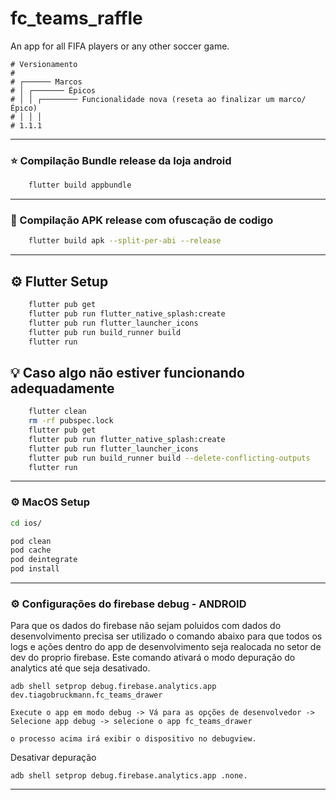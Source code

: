 # fc_teams_raffle

An app for all FIFA players or any other soccer game.

```
# Versionamento
#
# ┌────── Marcos
# │ ┌─────── Épicos
# │ │ ┌──────── Funcionalidade nova (reseta ao finalizar um marco/Épico)
# │ │ │
# 1.1.1
```

---

### :star: Compilação Bundle release da loja android

```sh
    flutter build appbundle
```

---

### :star2: Compilação APK release com ofuscação de codigo

```sh
    flutter build apk --split-per-abi --release
```

---

## :gear: Flutter Setup
```sh
    flutter pub get
    flutter pub run flutter_native_splash:create
    flutter pub run flutter_launcher_icons
    flutter pub run build_runner build
    flutter run
```

## :bulb: Caso algo não estiver funcionando adequadamente
```sh
    flutter clean
    rm -rf pubspec.lock
    flutter pub get
    flutter pub run flutter_native_splash:create
    flutter pub run flutter_launcher_icons
    flutter pub run build_runner build --delete-conflicting-outputs
    flutter run
```

---

### :gear: MacOS Setup

```sh
cd ios/

pod clean
pod cache
pod deintegrate
pod install
```

---

### :gear: Configurações do firebase debug - ANDROID
Para que os dados do firebase não sejam poluidos com dados do desenvolvimento precisa ser utilizado o comando abaixo para que todos os logs e ações dentro do app de desenvolvimento seja realocada no setor de dev do proprio firebase. Este comando ativará o modo depuração do analytics até que seja desativado.

```
adb shell setprop debug.firebase.analytics.app dev.tiagobruckmann.fc_teams_drawer

Execute o app em modo debug -> Vá para as opções de desenvolvedor -> Selecione app debug -> selecione o app fc_teams_drawer

o processo acima irá exibir o dispositivo no debugview.
```

Desativar depuração

```
adb shell setprop debug.firebase.analytics.app .none.
```

---
